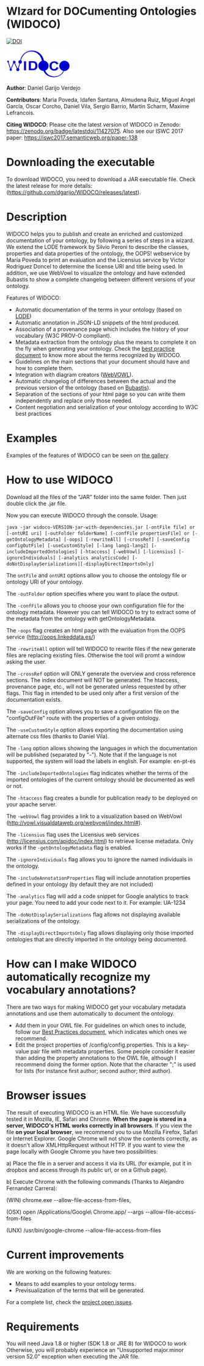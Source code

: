 WIzard for DOCumenting Ontologies (WIDOCO)
===================
[![DOI](https://zenodo.org/badge/11427075.svg)](https://zenodo.org/badge/latestdoi/11427075)

![Logo](src/main/resources/logo/logo2.png)

**Author**: Daniel Garijo Verdejo

**Contributors**: María Poveda, Idafen Santana, Almudena Ruiz, Miguel Angel García, Oscar Corcho, Daniel Vila, Sergio Barrio, Martin Scharm, Maxime Lefrancois.

**Citing WIDOCO**: Please cite the latest version of WIDOCO in Zenodo: https://zenodo.org/badge/latestdoi/11427075.
Also see our ISWC 2017 paper: https://iswc2017.semanticweb.org/paper-138

Downloading the executable
===================

To download WIDOCO, you need to download a JAR executable file. Check the latest release for more details: (https://github.com/dgarijo/WIDOCO/releases/latest).

Description
==========
WIDOCO helps you to publish and create an enriched and customized documentation of your ontology, by following a series of steps in a wizard. We extend the LODE framework by Silvio Peroni to describe the classes, properties and data properties of the ontology, the OOPS! webservice by María Poveda to print an evaluation and the Licensius service by Victor Rodriguez Doncel to determine the license URI and title being used. In addition, we use WebVowl to visualize the ontology and have extended Bubastis to show a complete changelog between different versions of your ontology.

Features of WIDOCO:
* Automatic documentation of the terms in your ontology (based on [LODE](http://www.essepuntato.it/lode/))
* Automatic annotation in JSON-LD snippets of the html produced.
* Association of a provenance page which includes the history of your vocabulary (W3C PROV-O compliant).
* Metadata extraction from the ontology plus the means to complete it on the fly when generating your ontology. Check the [best practice document](http://dgarijo.github.io/Widoco/doc/bestPractices/index-en.html) to know more about the terms recognized by WIDOCO.
* Guidelines on the main sections that your document should have and how to complete them.
* Integration with diagram creators ([WebVOWL](http://vowl.visualdataweb.org/webvowl/)).
* Automatic changelog of differences between the actual and the previous version of the ontology (based on [Bubastis](http://www.ebi.ac.uk/efo/bubastis/)).
* Separation of the sections of your html page so you can write them independently and replace only those needed.
* Content negotiation and serialization of your ontology according to W3C best practices

Examples
==========
Examples of the features of WIDOCO can be seen on [the gallery](http://dgarijo.github.io/Widoco/doc/gallery/)	
	
How to use WIDOCO
==========
Download all the files of the "JAR" folder into the same folder. Then just double click the .jar file.

Now you can execute WIDOCO through the console. Usage:

	java -jar widoco-VERSION-jar-with-dependencies.jar [-ontFile file] or [-ontURI uri] [-outFolder folderName] [-confFile propertiesFile] or [-getOntologyMetadata] [-oops] [-rewriteAll] [-crossRef] [-saveConfig configOutFile] [-useCustomStyle] [-lang lang1-lang2] [-includeImportedOntologies] [-htaccess] [-webVowl] [-licensius] [-ignoreIndividuals] [-analytics analyticsCode] [-doNotDisplaySerializations][-displayDirectImportsOnly]

The `ontFile` and `ontURI` options allow you to choose the ontology file or ontology URI of your ontology.

The `-outFolder` option specifies where you want to place the output.

The `-confFile` allows you to choose your own configuration file for the ontology metadata. However you can tell WIDOCO to try to extract some of the metadata from the ontology with getOntologyMetadata.

The `-oops` flag creates an html page with the evaluation from the OOPS service (http://oops.linkeddata.es/)

The `-rewriteAll` option will tell WIDOCO to rewrite files if the new generate files are replacing existing files. Otherwise the tool will promt a window asking the user.

The `-crossRef` option will ONLY generate the overview and cross reference sections. The index document will NOT be generated. The htaccess, provenance page, etc., will not be generated unless requested by other flags. This flag in intended to be used only after a first version of the documentation exists.

The `-saveConfig` option allows you to save a configuration file on the "configOutFile" route with the properties of a given ontology.

The `-useCustomStyle` option allows exporting the documentation using alternate css files (thanks to Daniel Vila).

The `-lang` option allows showing the languages in which the documentation will be published (separated by "-"). Note that if the language is not supported, the system will load the labels in english. For example: en-pt-es

The `-includeImportedOntologies` flag indicates whether the terms of the imported ontologies of the current ontology should be documented as well or not.

The `-htaccess` flag creates a bundle for publication ready to be deployed on your apache server.

The `-webVowl` flag provides a link to a visualization based on WebVowl (http://vowl.visualdataweb.org/webvowl/index.html#).

The `-licensius` flag uses the Licensius web services (http://licensius.com/apidoc/index.html) to retrieve license metadata. Only works if the `-getOntologyMetadata` flag is enabled.

The `-ignoreIndividuals` flag allows you to ignore the named individuals in the ontology.

The `-includeAnnotationProperties` flag will include annotation properties defined in your ontology (by default they are not included)

The `-analytics` flag will add a code snippet for Google analytics to track your page. You need to add your code next to it. For example: UA-1234

The `-doNotDisplaySerializations` flag allows not displaying available serializations of the ontology.

The `-displayDirectImportsOnly` flag allows displaying only those imported ontologies that are directly imported in the ontology being documented.

How can I make WIDOCO automatically recognize my vocabulary annotations?
==========
There are two ways for making WIDOCO get your vocabulary metadata annotations and use them automatically to document the ontology. 

* Add them in your OWL file. For guidelines on which ones to include, follow our [Best Practices document](https://w3id.org/widoco/bestPractices), which indicates which ones we recommend.
* Edit the project properties of /config/config.properties. This is a key-value pair file with metadata properties. Some people consider it easier than adding the property annotations to the OWL file, although I recommend doing the former option. Note that the character ";" is used for lists (for instance first author; second author; third author).

Browser issues
==========
The result of executing WIDOCO is an HTML file. We have successfully tested it in Mozilla, IE, Safari and Chrome.  **When the page is stored in a server, WIDOCO's HTML  works correctly in all browsers**. If you view the file **on your local browser**, we recommend you to use Mozilla Firefox, Safari or Internet Explorer. Google Chrome will not show the contents correctly, as it doesn't allow  XMLHttpRequest without HTTP. If you want to view the page locally with Google Chrome you have two possibilities:

a) Place the file in a server and access it via its URL (for example, put it in dropbox and access through its public url, or on a Github page).

b) Execute Chrome with the following commands (Thanks to Alejandro Fernandez Carrera):

(WIN) chrome.exe --allow-file-access-from-files,

(OSX) open /Applications/Google\ Chrome.app/ --args --allow-file-access-from-files

(UNX) /usr/bin/google-chrome --allow-file-access-from-files
	
Current improvements
==========
We are working on the following features:
* Means to add examples to your ontology terms.
* Previsualization of the terms that will be generated.

For a complete list, check the [project open issues](https://github.com/dgarijo/Widoco/issues).

Requirements
==========
You will need Java 1.8 or higher (SDK 1.8 or JRE 8) for WIDOCO to work
Otherwise, you will probably experience an "Unsupported major.minor version 52.0" exception when executing the JAR file.
